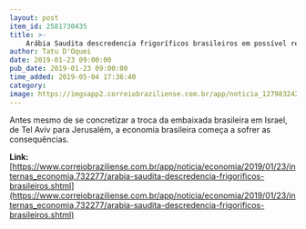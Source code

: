 ```yaml
---
layout: post
item_id: 2581730435
title: >-
    Arábia Saudita descredencia frigoríficos brasileiros em possível retaliação
author: Tatu D'Oquei
date: 2019-01-23 09:00:00
pub_date: 2019-01-23 09:00:00
time_added: 2019-05-04 17:36:40
category: 
image: https://imgsapp2.correiobraziliense.com.br/app/noticia_127983242361/2019/01/23/732277/20190122231236132820i.jpg
---
```


Antes mesmo de se concretizar a troca da embaixada brasileira em Israel, de Tel Aviv para Jerusalém, a economia brasileira começa a sofrer as consequências.

**Link:** [https://www.correiobraziliense.com.br/app/noticia/economia/2019/01/23/internas_economia,732277/arabia-saudita-descredencia-frigorificos-brasileiros.shtml](https://www.correiobraziliense.com.br/app/noticia/economia/2019/01/23/internas_economia,732277/arabia-saudita-descredencia-frigorificos-brasileiros.shtml)

